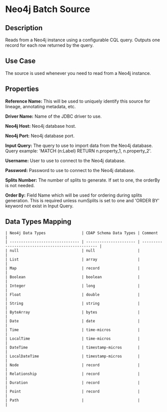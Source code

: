 # Neo4j Batch Source


Description
-----------
Reads from a Neo4j instance using a configurable CQL query.
Outputs one record for each row returned by the query.


Use Case
--------
The source is used whenever you need to read from a Neo4j instance.


Properties
----------
**Reference Name:** This will be used to uniquely identify this source for lineage, annotating metadata, etc.

**Driver Name:** Name of the JDBC driver to use.

**Neo4j Host:** Neo4j database host.

**Neo4j Port:** Neo4j database port.

**Input Query:** The query to use to import data from the Neo4j database. 
Query example: 'MATCH (n:Label) RETURN n.property_1, n.property_2'.

**Username:** User to use to connect to the Neo4j database.

**Password:** Password to use to connect to the Neo4j database.

**Splits Number:** The number of splits to generate. If set to one, the orderBy is not needed.

**Order By:** Field Name which will be used for ordering during splits generation. This is required unless numSplits 
is set to one and 'ORDER BY' keyword not exist in Input Query.


Data Types Mapping
----------

    | Neo4j Data Types                | CDAP Schema Data Types | Comment                                            |
    | ------------------------------- | ---------------------- | -------------------------------------------------- |
    | null                            | null                   |                                                    |
    | List                            | array                  |                                                    |
    | Map                             | record                 |                                                    |
    | Boolean                         | boolean                |                                                    |
    | Integer                         | long                   |                                                    |
    | Float                           | double                 |                                                    |
    | String                          | string                 |                                                    |
    | ByteArray                       | bytes                  |                                                    |
    | Date                            | date                   |                                                    |
    | Time                            | time-micros            |                                                    |
    | LocalTime                       | time-micros            |                                                    |
    | DateTime                        | timestamp-micros       |                                                    |
    | LocalDateTime                   | timestamp-micros       |                                                    |
    | Node                            | record                 |                                                    |
    | Relationship                    | record                 |                                                    |
    | Duration                        | record                 |                                                    |
    | Point                           | record                 |                                                    |
    | Path                            |                        |                                                    |
   